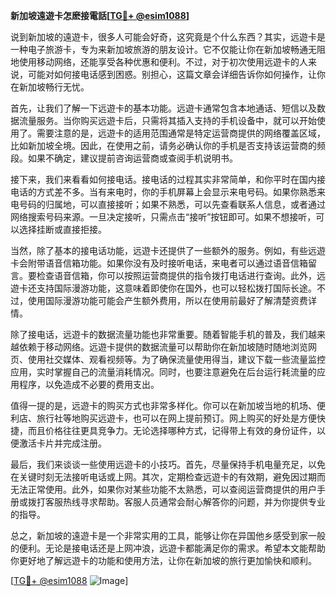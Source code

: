 **新加坡遠遊卡怎麽接電話[[TG💪+ @esim1088](https://t.me/s/esim1088)]**

说到新加坡的遠遊卡，很多人可能会好奇，这究竟是个什么东西？其实，远遊卡是一种电子旅游卡，专为来新加坡旅游的朋友设计。它不仅能让你在新加坡畅通无阻地使用移动网络，还能享受各种优惠和便利。不过，对于初次使用远遊卡的人来说，可能对如何接电话感到困惑。别担心，这篇文章会详细告诉你如何操作，让你在新加坡畅行无忧。

首先，让我们了解一下远遊卡的基本功能。远遊卡通常包含本地通话、短信以及数据流量服务。当你购买远遊卡后，只需将其插入支持的手机设备中，就可以开始使用了。需要注意的是，远遊卡的适用范围通常是特定运营商提供的网络覆盖区域，比如新加坡全境。因此，在使用之前，请务必确认你的手机是否支持该运营商的频段。如果不确定，建议提前咨询运营商或查阅手机说明书。

接下来，我们来看看如何接电话。接电话的过程其实非常简单，和你平时在国内接电话的方式差不多。当有来电时，你的手机屏幕上会显示来电号码。如果你熟悉来电号码的归属地，可以直接接听；如果不熟悉，可以先查看联系人信息，或者通过网络搜索号码来源。一旦决定接听，只需点击“接听”按钮即可。如果不想接听，可以选择挂断或直接拒接。

当然，除了基本的接电话功能，远遊卡还提供了一些额外的服务。例如，有些远遊卡会附带语音信箱功能。如果你没有及时接听电话，来电者可以通过语音信箱留言。要检查语音信箱，你可以按照运营商提供的指令拨打电话进行查询。此外，远遊卡还支持国际漫游功能，这意味着即使你在国外，也可以轻松拨打国际长途。不过，使用国际漫游功能可能会产生额外费用，所以在使用前最好了解清楚资费详情。

除了接电话，远遊卡的数据流量功能也非常重要。随着智能手机的普及，我们越来越依赖于移动网络。远遊卡提供的数据流量可以帮助你在新加坡随时随地浏览网页、使用社交媒体、观看视频等。为了确保流量使用得当，建议下载一些流量监控应用，实时掌握自己的流量消耗情况。同时，也要注意避免在后台运行耗流量的应用程序，以免造成不必要的费用支出。

值得一提的是，远遊卡的购买方式也非常多样化。你可以在新加坡当地的机场、便利店、旅行社等地购买远遊卡，也可以在网上提前预订。网上购买的好处是方便快捷，而且价格往往更具竞争力。无论选择哪种方式，记得带上有效的身份证件，以便激活卡片并完成注册。

最后，我们来谈谈一些使用远遊卡的小技巧。首先，尽量保持手机电量充足，以免在关键时刻无法接听电话或上网。其次，定期检查远遊卡的有效期，避免因过期而无法正常使用。此外，如果你对某些功能不太熟悉，可以查阅运营商提供的用户手册或拨打客服热线寻求帮助。客服人员通常会耐心解答你的问题，并为你提供专业的指导。

总之，新加坡的遠遊卡是一个非常实用的工具，能够让你在异国他乡感受到家一般的便利。无论是接电话还是上网冲浪，远遊卡都能满足你的需求。希望本文能帮助你更好地了解远遊卡的功能和使用方法，让你在新加坡的旅行更加愉快和顺利。

[[TG💪+ @esim1088](https://t.me/s/esim1088) ![Image](https://i.postimg.cc/4NQfJmqS/Snipaste-2025-05-13-00-14-12.png)]